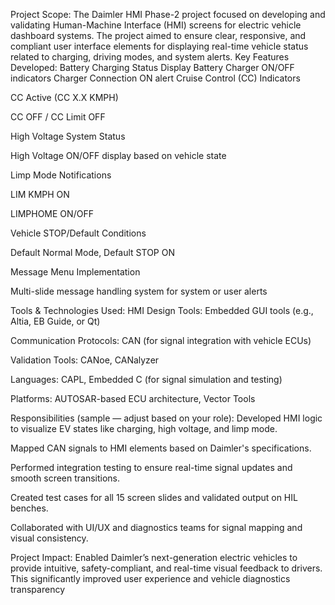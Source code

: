 Project Scope:
The Daimler HMI Phase-2 project focused on developing and validating Human-Machine Interface (HMI) screens for electric vehicle dashboard systems. The project aimed to ensure clear, responsive, and compliant user interface elements for displaying real-time vehicle status related to charging, driving modes, and system alerts.
 Key Features Developed:
Battery Charging Status Display
Battery Charger ON/OFF indicators
Charger Connection ON alert
Cruise Control (CC) Indicators

CC Active (CC X.X KMPH)

CC OFF / CC Limit OFF

High Voltage System Status

High Voltage ON/OFF display based on vehicle state

Limp Mode Notifications

LIM KMPH ON

LIMPHOME ON/OFF

Vehicle STOP/Default Conditions

Default Normal Mode, Default STOP ON

Message Menu Implementation

Multi-slide message handling system for system or user alerts

Tools & Technologies Used:
HMI Design Tools: Embedded GUI tools (e.g., Altia, EB Guide, or Qt)

Communication Protocols: CAN (for signal integration with vehicle ECUs)

Validation Tools: CANoe, CANalyzer

Languages: CAPL, Embedded C (for signal simulation and testing)

Platforms: AUTOSAR-based ECU architecture, Vector Tools

Responsibilities (sample — adjust based on your role):
Developed HMI logic to visualize EV states like charging, high voltage, and limp mode.

Mapped CAN signals to HMI elements based on Daimler's specifications.

Performed integration testing to ensure real-time signal updates and smooth screen transitions.

Created test cases for all 15 screen slides and validated output on HIL benches.

Collaborated with UI/UX and diagnostics teams for signal mapping and visual consistency.

Project Impact:
Enabled Daimler’s next-generation electric vehicles to provide intuitive, safety-compliant, and real-time visual feedback to drivers. This significantly improved user experience and vehicle diagnostics transparency
